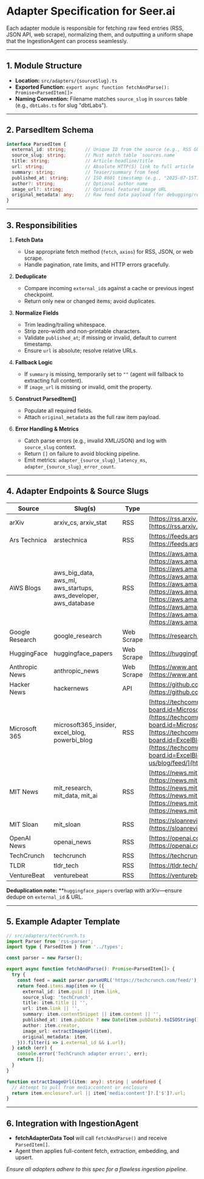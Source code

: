 # Adapter Specification for Seer.ai

Each adapter module is responsible for fetching raw feed entries (RSS, JSON API, web scrape), normalizing them, and outputting a uniform shape that the IngestionAgent can process seamlessly.

---

## 1. Module Structure

- **Location:** `src/adapters/{sourceSlug}.ts`
- **Exported Function:** `export async function fetchAndParse(): Promise<ParsedItem[]>`
- **Naming Convention:** Filename matches `source_slug` in `sources` table (e.g., `dbtLabs.ts` for slug "dbtLabs").

---

## 2. ParsedItem Schema

```ts
interface ParsedItem {
  external_id: string;       // Unique ID from the source (e.g., RSS GUID, API ID)
  source_slug: string;       // Must match table `sources.name`
  title: string;             // Article headline/title
  url: string;               // Absolute HTTP(S) link to full article
  summary: string;           // Teaser/summary from feed
  published_at: string;      // ISO 8601 timestamp (e.g., "2025-07-15T13:45:00Z")
  author?: string;           // Optional author name
  image_url?: string;        // Optional featured image URL
  original_metadata: any;    // Raw feed data payload (for debugging/replay)
}
```

---

## 3. Responsibilities

1. **Fetch Data**

   - Use appropriate fetch method (`fetch`, `axios`) for RSS, JSON, or web scrape.
   - Handle pagination, rate limits, and HTTP errors gracefully.

2. **Deduplicate**

   - Compare incoming `external_id`s against a cache or previous ingest checkpoint.
   - Return only new or changed items; avoid duplicates.

3. **Normalize Fields**

   - Trim leading/trailing whitespace.
   - Strip zero-width and non-printable characters.
   - Validate `published_at`; if missing or invalid, default to current timestamp.
   - Ensure `url` is absolute; resolve relative URLs.

4. **Fallback Logic**

   - If `summary` is missing, temporarily set to `""` (agent will fallback to extracting full content).
   - If `image_url` is missing or invalid, omit the property.

5. **Construct ParsedItem[]**

   - Populate all required fields.
   - Attach `original_metadata` as the full raw item payload.

6. **Error Handling & Metrics**

   - Catch parse errors (e.g., invalid XML/JSON) and log with `source_slug` context.
   - Return `[]` on failure to avoid blocking pipeline.
   - Emit metrics: `adapter_{source_slug}_latency_ms`, `adapter_{source_slug}_error_count`.

---

## 4. Adapter Endpoints & Source Slugs

| Source          | Slug(s)                                                               | Type       | Endpoint(s)                                                                                                                                                                                                                                                                                                                                                                                                                                                                          |
| --------------- | --------------------------------------------------------------------- | ---------- | ------------------------------------------------------------------------------------------------------------------------------------------------------------------------------------------------------------------------------------------------------------------------------------------------------------------------------------------------------------------------------------------------------------------------------------------------------------------------------------ |
| arXiv           | arxiv\_cs, arxiv\_stat                                                | RSS        | [https://rss.arxiv.org/rss/cs](https://rss.arxiv.org/rss/cs)[https://rss.arxiv.org/rss/stat](https://rss.arxiv.org/rss/stat)                                                                                                                                                                                                                                                                                                                                                         |
| Ars Technica    | arstechnica                                                           | RSS        | [https://feeds.arstechnica.com/arstechnica/index](https://feeds.arstechnica.com/arstechnica/index)                                                                                                                                                                                                                                                                                                                                                                                   |
| AWS Blogs       | aws\_big\_data, aws\_ml, aws\_startups, aws\_developer, aws\_database | RSS        | [https://aws.amazon.com/blogs/big-data/feed/](https://aws.amazon.com/blogs/big-data/feed/)[https://aws.amazon.com/blogs/machine-learning/feed/](https://aws.amazon.com/blogs/machine-learning/feed/)[https://aws.amazon.com/blogs/startups/feed/](https://aws.amazon.com/blogs/startups/feed/)[https://aws.amazon.com/blogs/developer/feed/](https://aws.amazon.com/blogs/developer/feed/)[https://aws.amazon.com/blogs/database/feed/](https://aws.amazon.com/blogs/database/feed/) |
| Google Research | google\_research                                                      | Web Scrape | [https://research.google/blog/](https://research.google/blog/)                                                                                                                                                                                                                                                                                                                                                                                                                       |
| HuggingFace     | huggingface\_papers                                                   | Web Scrape | [https://huggingface.co/papers](https://huggingface.co/papers)                                                                                                                                                                                                                                                                                                                                                                                                                       |
| Anthropic News  | anthropic\_news                                                       | Web Scrape | [https://www.anthropic.com/news](https://www.anthropic.com/news)                                                                                                                                                                                                                                                                                                                                                                                                                     |
| Hacker News     | hackernews                                                            | API        | [https://github.com/HackerNews/API](https://github.com/HackerNews/API)                                                                                                                                                                                                                                                                                                                                                                                                               |
| Microsoft 365   | microsoft365\_insider, excel\_blog, powerbi\_blog                     | RSS        | [https://techcommunity.microsoft.com/t5/s/gxcuf89792/rss/board?board.id=Microsoft365InsiderBlog](https://techcommunity.microsoft.com/t5/s/gxcuf89792/rss/board?board.id=Microsoft365InsiderBlog)[https://techcommunity.microsoft.com/t5/s/gxcuf89792/rss/board?board.id=ExcelBlog](https://techcommunity.microsoft.com/t5/s/gxcuf89792/rss/board?board.id=ExcelBlog)[https://powerbi.microsoft.com/en-us/blog/feed/](https://powerbi.microsoft.com/en-us/blog/feed/)                 |
| MIT News        | mit\_research, mit\_data, mit\_ai                                     | RSS        | [https://news.mit.edu/rss/research](https://news.mit.edu/rss/research)[https://news.mit.edu/topic/mitdata-rss.xml](https://news.mit.edu/topic/mitdata-rss.xml)[https://news.mit.edu/topic/mitartificial-intelligence2-rss.xml](https://news.mit.edu/topic/mitartificial-intelligence2-rss.xml)                                                                                                                                                                                       |
| MIT Sloan       | mit\_sloan                                                            | RSS        | [https://sloanreview.mit.edu/feed/](https://sloanreview.mit.edu/feed/)                                                                                                                                                                                                                                                                                                                                                                                                               |
| OpenAI News     | openai\_news                                                          | RSS        | [https://openai.com/news/rss.xml](https://openai.com/news/rss.xml)                                                                                                                                                                                                                                                                                                                                                                                                                   |
| TechCrunch      | techcrunch                                                            | RSS        | [https://techcrunch.com/feed/](https://techcrunch.com/feed/)                                                                                                                                                                                                                                                                                                                                                                                                                         |
| TLDR            | tldr\_tech                                                            | RSS        | [https://tldr.tech/api/rss/tech](https://tldr.tech/api/rss/tech)                                                                                                                                                                                                                                                                                                                                                                                                                     |
| VentureBeat     | venturebeat                                                           | RSS        | [https://venturebeat.com/feed/](https://venturebeat.com/feed/)                                                                                                                                                                                                                                                                                                                                                                                                                       |

**Deduplication note:** \*\*`huggingface_papers` overlap with arXiv—ensure dedupe on `external_id` & URL.



---

## 5. Example Adapter Template

```ts
// src/adapters/techCrunch.ts
import Parser from 'rss-parser';
import type { ParsedItem } from '../types';

const parser = new Parser();

export async function fetchAndParse(): Promise<ParsedItem[]> {
  try {
    const feed = await parser.parseURL('https://techcrunch.com/feed/');
    return feed.items.map(item => ({
      external_id: item.guid || item.link,
      source_slug: 'techCrunch',
      title: item.title || '',
      url: item.link || '',
      summary: item.contentSnippet || item.content || '',
      published_at: item.pubDate ? new Date(item.pubDate).toISOString() : new Date().toISOString(),
      author: item.creator,
      image_url: extractImageUrl(item),
      original_metadata: item,
    })).filter(i => i.external_id && i.url);
  } catch (err) {
    console.error('TechCrunch adapter error:', err);
    return [];
  }
}

function extractImageUrl(item: any): string | undefined {
  // Attempt to pull from media:content or enclosure
  return item.enclosure?.url || item['media:content']?.['$']?.url;
}
```

---

## 6. Integration with IngestionAgent

- **fetchAdapterData Tool** will call `fetchAndParse()` and receive `ParsedItem[]`.
- Agent then applies full-content fetch, extraction, embedding, and upsert.

*Ensure all adapters adhere to this spec for a flawless ingestion pipeline.*


